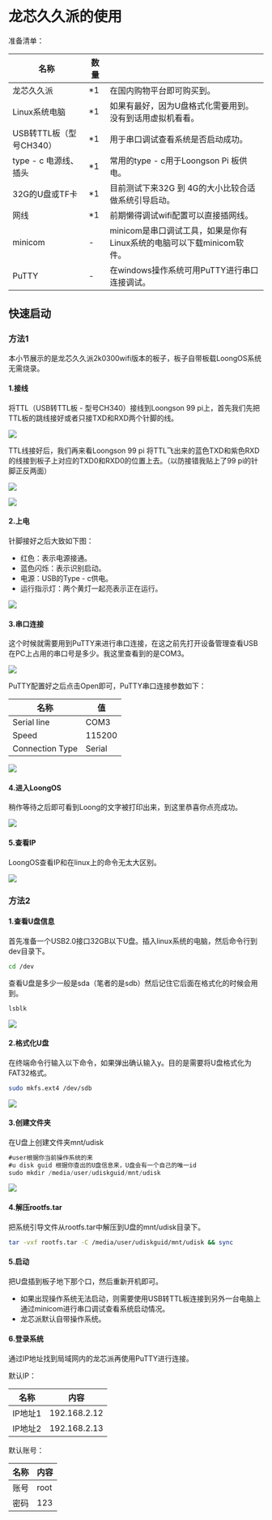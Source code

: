 # 龙芯久久派的使用

准备清单：

| 名称                    | 数量 |                                                              |
| ----------------------- | ---- | ------------------------------------------------------------ |
| 龙芯久久派              | *1   | 在国内购物平台即可购买到。                                   |
| Linux系统电脑           | *1   | 如果有最好，因为U盘格式化需要用到。没有到话用虚拟机看看。    |
| USB转TTL板（型号CH340） | *1   | 用于串口调试查看系统是否启动成功。                           |
| type - c 电源线、插头   | *1   | 常用的type - c用于Loongson Pi 板供电。                       |
| 32G的U盘或TF卡          | *1   | 目前测试下来32G 到 4G的大小比较合适做系统引导启动。          |
| 网线                    | *1   | 前期懒得调试wifi配置可以直接插网线。                         |
| minicom                 | -    | minicom是串口调试工具，如果是你有Linux系统的电脑可以下载minicom软件。 |
| PuTTY                   | -    | 在windows操作系统可用PuTTY进行串口连接调试。                 |



## 快速启动

### 方法1

本小节展示的是龙芯久久派2k0300wifi版本的板子，板子自带板载LoongOS系统无需烧录。

#### 1.接线

将TTL（USB转TTL板 - 型号CH340）接线到Loongson 99 pi上，首先我们先把TTL板的跳线接好或者只接TXD和RXD两个针脚的线。

![](../imgs/ttl.jpg)

TTL线接好后，我们再来看Loongson 99 pi 将TTL飞出来的蓝色TXD和紫色RXD的线接到板子上对应的TXD0和RXD0的位置上去。（以防接错我贴上了99 pi的针脚正反两面）

![](../imgs/派正面.png)

![](../imgs/派反面.png)

#### 2.上电

针脚接好之后大致如下图：

- 红色：表示电源接通。
- 蓝色闪烁：表示识别启动。
- 电源：USB的Type - c供电。
- 运行指示灯：两个黄灯一起亮表示正在运行。

![](../imgs/上电.png)

#### 3.串口连接

这个时候就需要用到PuTTY来进行串口连接，在这之前先打开设备管理查看USB在PC上占用的串口号是多少。我这里查看到的是COM3。

![](../imgs/查看串口.png)

PuTTY配置好之后点击Open即可，PuTTY串口连接参数如下：

| 名称            | 值     |
| --------------- | ------ |
| Serial line     | COM3   |
| Speed           | 115200 |
| Connection Type | Serial |

![](../imgs/串口调试.png)

#### 4.进入LoongOS

稍作等待之后即可看到Loong的文字被打印出来，到这里恭喜你点亮成功。

![](../imgs/loongsonpi启动.png)

#### 5.查看IP

LoongOS查看IP和在linux上的命令无太大区别。

![](../imgs/loongos查看ip.png)



### 方法2

#### 1.查看U盘信息

首先准备一个USB2.0接口32GB以下U盘。插入linux系统的电脑，然后命令行到dev目录下。

```sh
cd /dev
```

查看U盘是多少一般是sda（笔者的是sdb）然后记住它后面在格式化的时候会用到。

```sh
lsblk
```

![](../imgs/查看U盘信息.png)



#### 2.格式化U盘

在终端命令行输入以下命令，如果弹出确认输入y。目的是需要将U盘格式化为FAT32格式。

```sh
sudo mkfs.ext4 /dev/sdb
```

![](../imgs/格式化U盘.png)



#### 3.创建文件夹

在U盘上创建文件夹mnt/udisk

```c#
#user根据你当前操作系统的来
#u disk guid 根据你查出的U盘信息来，U盘会有一个自己的唯一id
sudo mkdir /media/user/udiskguid/mnt/udisk
```

![](../imgs/U盘创建文件夹.png)



#### 4.解压rootfs.tar

把系统引导文件从rootfs.tar中解压到U盘的mnt/udisk目录下。

```sh
tar -vxf rootfs.tar -C /media/user/udiskguid/mnt/udisk && sync
```



#### 5.启动

把U盘插到板子地下那个口，然后重新开机即可。

- 如果出现操作系统无法启动，则需要使用USB转TTL板连接到另外一台电脑上通过minicom进行串口调试查看系统启动情况。
- 龙芯派默认自带操作系统。



#### 6.登录系统

通过IP地址找到局域网内的龙芯派再使用PuTTY进行连接。

默认IP：

| 名称    | 内容         |
| ------- | ------------ |
| IP地址1 | 192.168.2.12 |
| IP地址2 | 192.168.2.13 |

默认账号：

| 名称 | 内容 |
| ---- | ---- |
| 账号 | root |
| 密码 | 123  |

